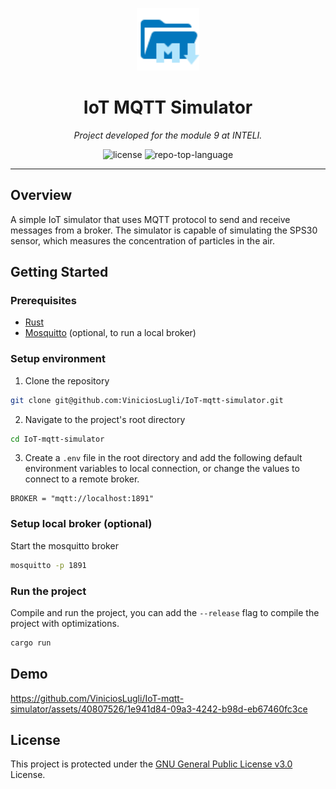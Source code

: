 <p align="center">
  <img src="https://raw.githubusercontent.com/PKief/vscode-material-icon-theme/ec559a9f6bfd399b82bb44393651661b08aaf7ba/icons/folder-markdown-open.svg" width="100" alt="project-logo">
</p>
<p align="center">
	<h1 align="center">IoT MQTT Simulator</h1>
</p>
<p align="center">
	<em> Project developed for the module 9 at INTELI.</em>
</p>
<p align="center">
	<img src="https://img.shields.io/github/license/ViniciosLugli/IoT-mqtt-simulator?style=default&logo=opensourceinitiative&logoColor=white&color=78DCE8" alt="license">
	<img src="https://img.shields.io/github/languages/top/ViniciosLugli/IoT-mqtt-simulator?style=default&color=78DCE8" alt="repo-top-language">

---

## Overview

A simple IoT simulator that uses MQTT protocol to send and receive messages from a broker. The simulator is capable of simulating the SPS30 sensor, which measures the concentration of particles in the air.

## Getting Started

### Prerequisites

-   [Rust](https://www.rust-lang.org/tools/install)
-   [Mosquitto](https://mosquitto.org/download/) (optional, to run a local broker)

### Setup environment

1. Clone the repository

```bash
git clone git@github.com:ViniciosLugli/IoT-mqtt-simulator.git
```

2. Navigate to the project's root directory

```bash
cd IoT-mqtt-simulator
```

3. Create a `.env` file in the root directory and add the following default environment variables to local connection, or change the values to connect to a remote broker.

```shell
BROKER = "mqtt://localhost:1891"
```

### Setup local broker (optional)

Start the mosquitto broker

```bash
mosquitto -p 1891
```

### Run the project

Compile and run the project, you can add the `--release` flag to compile the project with optimizations.

```bash
cargo run
```

## Demo

https://github.com/ViniciosLugli/IoT-mqtt-simulator/assets/40807526/1e941d84-09a3-4242-b98d-eb67460fc3ce

## License

This project is protected under the [GNU General Public License v3.0](https://choosealicense.com/licenses/gpl-3.0/) License.
